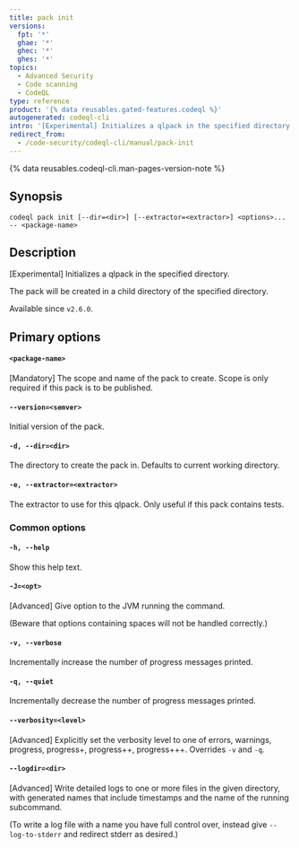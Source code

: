```yaml
---
title: pack init
versions:
  fpt: '*'
  ghae: '*'
  ghec: '*'
  ghes: '*'
topics:
  - Advanced Security
  - Code scanning
  - CodeQL
type: reference
product: '{% data reusables.gated-features.codeql %}'
autogenerated: codeql-cli
intro: '[Experimental] Initializes a qlpack in the specified directory.'
redirect_from:
  - /code-security/codeql-cli/manual/pack-init
---
```



<!-- Content after this section is automatically generated -->

{% data reusables.codeql-cli.man-pages-version-note %}

## Synopsis

```shell copy
codeql pack init [--dir=<dir>] [--extractor=<extractor>] <options>... -- <package-name>
```

## Description

\[Experimental] Initializes a qlpack in the specified directory.

The pack will be created in a child directory of the specified
directory.

Available since `v2.6.0`.

## Primary options

#### `<package-name>` <!-- markdownlint-disable-line heading-increment -->

\[Mandatory] The scope and name of the pack to create. Scope is only
required if this pack is to be published.

#### `--version=<semver>`

Initial version of the pack.

#### `-d, --dir=<dir>`

The directory to create the pack in. Defaults to current working
directory.

#### `-e, --extractor=<extractor>`

The extractor to use for this qlpack. Only useful if this pack contains
tests.

### Common options

#### `-h, --help`

Show this help text.

#### `-J=<opt>`

\[Advanced] Give option to the JVM running the command.

(Beware that options containing spaces will not be handled correctly.)

#### `-v, --verbose`

Incrementally increase the number of progress messages printed.

#### `-q, --quiet`

Incrementally decrease the number of progress messages printed.

#### `--verbosity=<level>`

\[Advanced] Explicitly set the verbosity level to one of errors,
warnings, progress, progress+, progress++, progress+++. Overrides `-v`
and `-q`.

#### `--logdir=<dir>`

\[Advanced] Write detailed logs to one or more files in the given
directory, with generated names that include timestamps and the name of
the running subcommand.

(To write a log file with a name you have full control over, instead
give `--log-to-stderr` and redirect stderr as desired.)
